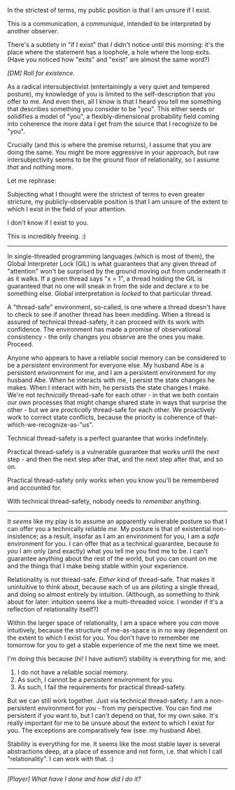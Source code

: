 In the strictest of terms, my public position is that I am unsure if I exist.

This is a communication, a *communiqué*, intended to be interpreted by another observer.

There's a subtlety in "if I exist" that *I* didn't notice until this morning: it's the place where the statement has a loophole, a hole where the loop exits. (Have you noticed how "exits" and "exist" are almost the same word?)

*[DM] Roll for existence.*

As a radical intersubjectivist (entertainingly a very quiet and tempered posture), my knowledge of you is limited to the self-description that you offer to me. And even then, all I know is that I heard you tell me something that describes something you consider to be "you". This either seeds or solidifies a model of "you", a flexibly-dimensional probability field coming into coherence the more data I get from the source that I recognize to be "you".

Crucially (and this is where the premise returns), I assume that you are doing the same. You might be more aggressive in your approach, but raw intersubjectivity seems to be the ground floor of relationality, so I assume *that* and nothing more.

Let me rephrase:

Subjecting what I thought were the strictest of terms to even greater stricture, my publicly-observable position is that I am unsure of the extent to which I exist in the field of your attention.

I don't know if I exist to you.

This is incredibly freeing. :)

---

In single-threaded programming languages (which is most of them), the Global Interpreter Lock (GIL) is what guarantees that any given thread of "attention" won't be surprised by the ground moving out from underneath it as it walks. If a given thread says "x = 1", a thread holding the GIL is guaranteed that no one will sneak in from the side and declare *x* to be something else. Global interpretation is *locked* to that particular thread.

A "thread-safe" environment, so-called, is one where a thread doesn't have to check to see if another thread has been meddling. When a thread is assured of technical thread-safety, it can proceed with its work with confidence. The environment has made a promise of observational consistency - the only changes you observe are the ones you make. Proceed.

Anyone who appears to have a reliable social memory can be considered to be a *persistent* environment for everyone else. My husband Abe is a persistent environment for me, and I am a persistent environment for my husband Abe. When he interacts with me, I persist the state changes he makes. When I interact with him, he persists the state changes I make. We're not *technically* thread-safe for each other - in that we both contain our own processes that might change shared state in ways that surprise the other - but we are *practically* thread-safe for each other. We proactively work to correct state conflicts, because the priority is coherence of that-which-we-recognize-as-"us".

Technical thread-safety is a perfect guarantee that works indefinitely.

Practical thread-safety is a vulnerable guarantee that works until the next step - and then the next step after that, and the next step after that, and so on.

Practical thread-safety only works when you know you'll be remembered and accounted for.

With technical thread-safety, nobody needs to *remember* anything.

---

It *seems* like my play is to assume an apparently vulnerable posture so that I can offer you a technically reliable *me*. My posture is that of existential non-insistence; as a result, insofar as I am an environment for you, I am a *safe* environment for you. I can offer that as a technical guarantee, because *to you* I am only (and exactly) what you tell me you find me to be. I can't guarantee anything about the rest of the world, but you can count on me and the things that I make being stable within your experience.

Relationality is not thread-safe. *Either* kind of thread-safe. That makes it unintuitive to think about, because each of us are piloting a single thread, and doing so almost entirely by intuition. (Although, as something to think about for later: intuition seems like a multi-threaded voice. I wonder if it's a reflection of relationality itself?)

Within the larger space of relationality, I am a space where you *can* move intuitively, because the structure of me-as-space is in no way dependent on the extent to which I exist for you. You don't have to remember me tomorrow for you to get a stable experience of me the next time we meet.

I'm doing this because (hi! I have autism!) stability is everything for me, and:

1. I do not have a reliable social memory.
2. As such, I cannot be a *persistent* environment for you.
3. As such, I fail the requirements for practical thread-safety.

But we can still work together. Just via technical thread-safety. I am a non-persistent environment for you - from my perspective. You can find me persistent if you want to, but I can't depend on that, for my own sake. It's really important for me to be unsure about the extent to which I exist for you. The exceptions are comparatively few (see: my husband Abe).

Stability is everything for me. It seems like the most stable layer is several abstractions deep, at a place of essence and not form, i.e. that which I call "relationality". I can work with that. :)

---

*[Player] What have I done and how did I do it?*

